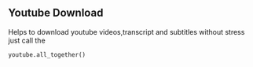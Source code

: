 ## Youtube Download
Helps to download youtube videos,transcript and subtitles without stress just call the 
```python 
youtube.all_together()
```
